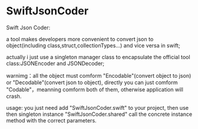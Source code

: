 # SwiftJsonCoder
Swift Json Coder:

a tool makes developers more convenient to convert json to object(including class,struct,collectionTypes...) and vice versa in swift;

actually i just use a singleton manager class to encapsulate the official tool class:JSONEncoder and JSONDecoder;

warnimg：all the object must comform "Encodable"(convert object to json) or "Decodable"(convert json to object), directly you can just comform "Codable"，meanning comform both of them, otherwise application will crash.

usage: you just need add "SwiftJsonCoder.swift" to your project, then use then singleton instance "SwiftJsonCoder.shared" call the concrete instance method with the correct parameters.
